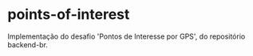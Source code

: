 # points-of-interest
Implementação do desafio 'Pontos de Interesse por GPS', do repositório backend-br.
